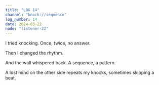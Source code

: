 ```yaml
---
title: "LOG 14"
channel: "knock://sequence"
log_number: 14
date: 2024-03-22
node: "listener-22"
---
```


I tried knocking. Once, twice, no answer.  

Then I changed the rhythm.  

And the wall whispered back. A sequence, a pattern.  

A lost mind on the other side repeats my knocks, sometimes skipping a beat.  